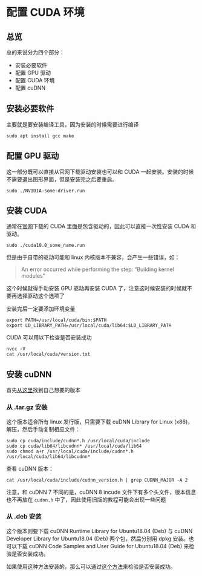 # 配置 CUDA 环境

## 总览

总的来说分为四个部分：

- 安装必要软件
- 配置 GPU 驱动
- 配置 CUDA 环境
- 配置 cuDNN

## 安装必要软件

主要就是要安装编译工具，因为安装的时候需要进行编译

```
sudo apt install gcc make
```

## 配置 GPU 驱动

这一部分既可以直接从官网下载驱动安装也可以和 CUDA 一起安装。安装的时候不需要退出图形界面，但是安装完之后要重启。

```
sudo ./NVIDIA-some-driver.run
```

## 安装 CUDA

通常在[官网](https://developer.nvidia.com/cuda-toolkit-ARCHIVE)下载的 CUDA 里面是包含驱动的，因此可以直接一次性安装 CUDA 和驱动。

```
sudo ./cuda10.0_some_name.run
```

但是由于自带的驱动可能和 linux 内核版本不兼容，会产生一些错误，如：

> An error occurred while performing the step: “Building kernel modules”

这个时候就得手动安装 GPU 驱动再安装 CUDA 了，注意这时候安装的时候就不要再选择驱动这个选项了

安装完后一定要添加环境变量 

```
export PATH=/usr/local/cuda/bin:$PATH
export LD_LIBRARY_PATH=/usr/local/cuda/lib64:$LD_LIBRARY_PATH
```

CUDA 可以用以下检查是否安装成功

```
nvcc -V
cat /usr/local/cuda/version.txt
```

## 安装 cuDNN

首先[从这里](https://developer.nvidia.com/rdp/cudnn-archive)找到自己想要的版本

### 从 .tar.gz 安装

这个版本适合所有 linux 发行版，只需要下载 cuDNN Library for Linux (x86)，解压，然后手动复制相应文件：

```
sudo cp cuda/include/cudnn*.h /usr/local/cuda/include
sudo cp cuda/lib64/libcudnn* /usr/local/cuda/lib64
sudo chmod a+r /usr/local/cuda/include/cudnn*.h /usr/local/cuda/lib64/libcudnn*
```

查看 cuDNN 版本：

```
cat /usr/local/cuda/include/cudnn_version.h | grep CUDNN_MAJOR -A 2
```

注意，和 cuDNN 7 不同的是，cuDNN 8 incude 文件下有多个头文件，版本信息也不再放在 `cudnn.h` 中了，因此使用旧版的教程可能会出现一些问题

### 从 .deb 安装

这个版本则要下载 cuDNN Runtime Library for Ubuntu18.04 (Deb) 与 cuDNN Developer Library for Ubuntu18.04 (Deb) 两个包，然后分别用 dpkg 安装。也可以下载 cuDNN Code Samples and User Guide for Ubuntu18.04 (Deb) 来检验是否安装成功。

如果使用这种方法安装的，那么可以通过[这个方法](https://docs.nvidia.com/deeplearning/cudnn/install-guide/index.html#installlinux-deb)来检验是否安装成功。

